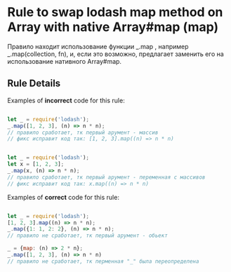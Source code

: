 # Rule to swap lodash map method on Array with native Array#map (map)

Правило находит использование функции _.map , например _.map(collection, fn), и, если это возможно, предлагает заменить его на использование нативного Array#map.


## Rule Details

Examples of **incorrect** code for this rule:

```js

let _ = require('lodash');
_.map([1, 2, 3], (n) => n * n);
// правило сработает, тк первый арумент - массив
// фикс исправит код так: [1, 2, 3].map((n) => n * n)

```

```js

let _ = require('lodash');
let x = [1, 2, 3];
_.map(x, (n) => n * n);
// правило сработает, тк первый арумент - переменная с массивов
// фикс исправит код так: x.map((n) => n * n)

```

Examples of **correct** code for this rule:

```js

let _ = require('lodash');
[1, 2, 3].map((n) => n * n);
_.map({1: 1, 2: 2}, (n) => n * n);
// правило не сработает, тк первый арумент - обьект

_ = {map: (n) => 2 * n};
_.map([1, 2, 3], (n) => n * n)
// правило не сработает, тк перменная "_" была переопределена

```
